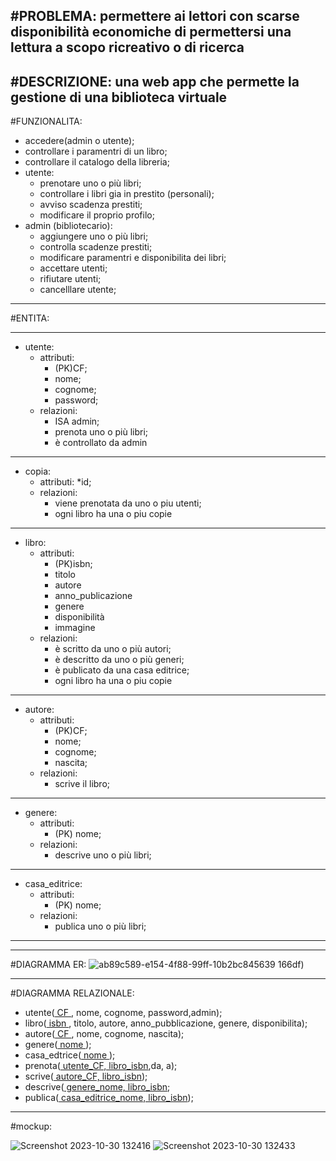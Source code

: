 #PROBLEMA:
  permettere ai lettori con scarse disponibilità economiche di permettersi una lettura a scopo ricreativo o di ricerca
------------------------------------------------------------------------------------------------------------------------------
#DESCRIZIONE:
  una web app che permette la gestione di una biblioteca virtuale
------------------------------------------------------------------------------------------------------------------------------
#FUNZIONALITA:
  * accedere(admin o utente);
  * controllare i paramentri di un libro;
  * controllare il catalogo della libreria;
  * utente:
    * prenotare uno o più libri;
    * controllare i libri gia in prestito (personali);
    * avviso scadenza prestiti;
    * modificare il proprio profilo;
  * admin (bibliotecario):
    * aggiungere uno o più libri;
    * controlla scadenze prestiti;
    * modificare paramentri e disponibilita dei libri;
    * accettare utenti;
    * rifiutare utenti;
    * cancelllare utente;
------------------------------------------------------------------------------------------------------------------------------
#ENTITA:
*****************************************
* utente:
  * attributi:
    * (PK)CF;
    * nome;
    * cognome;
    * password;
  * relazioni:
    * ISA admin;
    * prenota uno o più libri;
    * è controllato da admin
*****************************************
* copia:
  * attributi:
    *id; 
  * relazioni:
    * viene prenotata da uno o piu utenti;
    * ogni libro ha una o piu copie
*****************************************
* libro:
  * attributi:
    * (PK)isbn;
    * titolo
    * autore
    * anno_publicazione
    * genere
    * disponibilità
    * immagine
  * relazioni:
    * è scritto da uno o più autori;
    * è descritto da uno o più generi;
    * è publicato da una casa editrice;
    * ogni libro ha una o piu copie
***************************************** 
* autore:
    * attributi:
      * (PK)CF;
      * nome;
      * cognome;
      * nascita;
    * relazioni:
      * scrive il libro;
*****************************************
* genere:
  * attributi:
    * (PK) nome;
  * relazioni:
    * descrive uno o più libri;
*****************************************
* casa_editrice:
  * attributi:
    * (PK) nome;
  * relazioni:
    * publica uno o più libri;
*****************************************
------------------------------------------------------------------------------------------------------------------------------
#DIAGRAMMA ER:
![ab89c589-e154-4f88-99ff-10b2bc845639](https://github.com/TodeschiniPaolo/Biblioteca/assets/101709345/68715edd-bb22-4d0e-aa1b-7d10deeab80a)
166df)

------------------------------------------------------------------------------------------------------------------------------
#DIAGRAMMA RELAZIONALE:
* utente(<ins> CF </ins>, nome, cognome, password,admin);
* libro(<ins> isbn </ins>, titolo, autore, anno_pubblicazione, genere, disponibilita);
* autore(<ins> CF </ins>, nome, cognome, nascita);
*  genere(<ins> nome </ins>);
*  casa_edtrice(<ins> nome </ins>);
*  prenota(<ins> utente_CF, libro_isbn</ins>,da, a);
*  scrive(<ins> autore_CF, libro_isbn</ins>);
*  descrive(<ins> genere_nome, libro_isbn</ins>;
*  publica(<ins> casa_editrice_nome, libro_isbn</ins>);

------------------------------------------------------------------------------------------------------------------------------
#mockup:

![Screenshot 2023-10-30 132416](https://github.com/TodeschiniPaolo/Biblioteca/assets/101709345/400dfd53-4ce0-4ac1-a325-e89d0093672e)
![Screenshot 2023-10-30 132433](https://github.com/TodeschiniPaolo/Biblioteca/assets/101709345/476ba53f-25dd-4190-9f43-da95fa0f5eb2)
